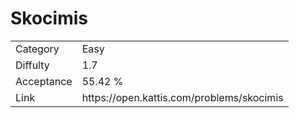 # Skocimis

<table>
    <tr>
        <td>Category</td>
        <td>Easy</td>
    </tr>
    <tr>
        <td>Diffulty</td>
        <td>1.7</td>
    </tr>
    <tr>
        <td>Acceptance</td>
        <td>55.42 %</td>
    </tr>
    <tr>
        <td>Link</td>
        <td>https://open.kattis.com/problems/skocimis</td>
    </tr>
</table>